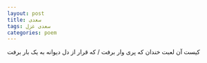 ```yaml
---
layout: post
title: سعدی
tags: سعدی غزل
categories: poem
---
```


کیست آن لعبت خندان که پری وار برفت / که قرار از دل دیوانه به یک بار برفت
